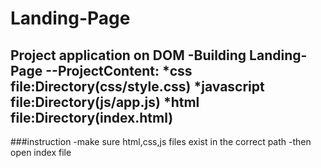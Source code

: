 # Landing-Page
Project  application on DOM 
-Building Landing-Page
 --ProjectContent:
*css file:Directory(css/style.css)
*javascript file:Directory(js/app.js)
*html file:Directory(index.html)
---
###instruction
-make sure html,css,js files exist in the correct path
-then open index file 
